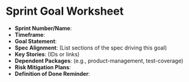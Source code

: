 # Sprint Goal Worksheet

- **Sprint Number/Name**:
- **Timeframe**:
- **Goal Statement**:
- **Spec Alignment**: (List sections of the spec driving this goal)
- **Key Stories**: (IDs or links)
- **Dependent Packages**: (e.g., product-management, test-coverage)
- **Risk Mitigation Plans**:
- **Definition of Done Reminder**:
